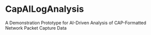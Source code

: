 # CapAILogAnalysis
A Demonstration Prototype for AI-Driven Analysis of CAP-Formatted Network Packet Capture Data
